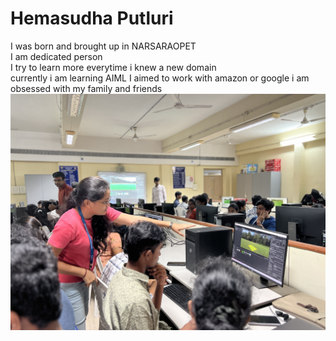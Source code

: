 # Hemasudha Putluri  
I was born and brought up in NARSARAOPET  
I am dedicated person    
I try to learn more everytime i knew a new domain  
currently i am learning AIML
I aimed to work with amazon or google
i am obsessed with my family and friends  
![MATRIX WORKSHOP](IMG_0367.JPG)